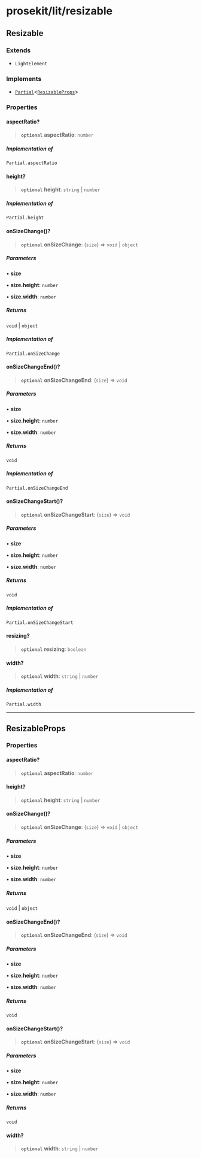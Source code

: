 # prosekit/lit/resizable

<a id="Resizable" name="Resizable"></a>

## Resizable

### Extends

- `LightElement`

### Implements

- [`Partial`](https://www.typescriptlang.org/docs/handbook/utility-types.html#partialtype)\<[`ResizableProps`](resizable.md#ResizableProps)\>

### Properties

<a id="aspectRatio" name="aspectRatio"></a>

#### aspectRatio?

> **`optional`** **aspectRatio**: `number`

##### Implementation of

`Partial.aspectRatio`

<a id="height" name="height"></a>

#### height?

> **`optional`** **height**: `string` \| `number`

##### Implementation of

`Partial.height`

<a id="onSizeChange" name="onSizeChange"></a>

#### onSizeChange()?

> **`optional`** **onSizeChange**: (`size`) => `void` \| `object`

##### Parameters

• **size**

• **size\.height**: `number`

• **size\.width**: `number`

##### Returns

`void` \| `object`

##### Implementation of

`Partial.onSizeChange`

<a id="onSizeChangeEnd" name="onSizeChangeEnd"></a>

#### onSizeChangeEnd()?

> **`optional`** **onSizeChangeEnd**: (`size`) => `void`

##### Parameters

• **size**

• **size\.height**: `number`

• **size\.width**: `number`

##### Returns

`void`

##### Implementation of

`Partial.onSizeChangeEnd`

<a id="onSizeChangeStart" name="onSizeChangeStart"></a>

#### onSizeChangeStart()?

> **`optional`** **onSizeChangeStart**: (`size`) => `void`

##### Parameters

• **size**

• **size\.height**: `number`

• **size\.width**: `number`

##### Returns

`void`

##### Implementation of

`Partial.onSizeChangeStart`

<a id="resizing" name="resizing"></a>

#### resizing?

> **`optional`** **resizing**: `boolean`

<a id="width" name="width"></a>

#### width?

> **`optional`** **width**: `string` \| `number`

##### Implementation of

`Partial.width`

***

<a id="ResizableProps" name="ResizableProps"></a>

## ResizableProps

### Properties

<a id="aspectRatio-1" name="aspectRatio-1"></a>

#### aspectRatio?

> **`optional`** **aspectRatio**: `number`

<a id="height-1" name="height-1"></a>

#### height?

> **`optional`** **height**: `string` \| `number`

<a id="onSizeChange-1" name="onSizeChange-1"></a>

#### onSizeChange()?

> **`optional`** **onSizeChange**: (`size`) => `void` \| `object`

##### Parameters

• **size**

• **size\.height**: `number`

• **size\.width**: `number`

##### Returns

`void` \| `object`

<a id="onSizeChangeEnd-1" name="onSizeChangeEnd-1"></a>

#### onSizeChangeEnd()?

> **`optional`** **onSizeChangeEnd**: (`size`) => `void`

##### Parameters

• **size**

• **size\.height**: `number`

• **size\.width**: `number`

##### Returns

`void`

<a id="onSizeChangeStart-1" name="onSizeChangeStart-1"></a>

#### onSizeChangeStart()?

> **`optional`** **onSizeChangeStart**: (`size`) => `void`

##### Parameters

• **size**

• **size\.height**: `number`

• **size\.width**: `number`

##### Returns

`void`

<a id="width-1" name="width-1"></a>

#### width?

> **`optional`** **width**: `string` \| `number`
